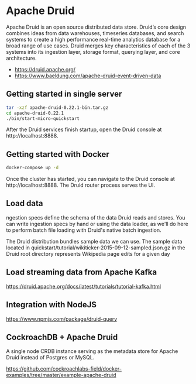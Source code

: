 # Apache Druid

Apache Druid is an open source distributed data store. Druid’s core design combines ideas from data warehouses, timeseries databases, and search systems to create a high performance real-time analytics database for a broad range of use cases. Druid merges key characteristics of each of the 3 systems into its ingestion layer, storage format, querying layer, and core architecture.

* https://druid.apache.org/
* https://www.baeldung.com/apache-druid-event-driven-data

## Getting started in single server

```bash
tar -xzf apache-druid-0.22.1-bin.tar.gz
cd apache-druid-0.22.1
./bin/start-micro-quickstart
```

After the Druid services finish startup, open the Druid console at http://localhost:8888.


## Getting started with Docker

```bash
docker-compose up -d
```

Once the cluster has started, you can navigate to the Druid console at http://localhost:8888. The Druid router process serves the UI.

## Load data

ngestion specs define the schema of the data Druid reads and stores. You can write ingestion specs by hand or using the data loader, as we'll do here to perform batch file loading with Druid's native batch ingestion.

The Druid distribution bundles sample data we can use. The sample data located in quickstart/tutorial/wikiticker-2015-09-12-sampled.json.gz in the Druid root directory represents Wikipedia page edits for a given day

## Load streaming data from Apache Kafka

https://druid.apache.org/docs/latest/tutorials/tutorial-kafka.html

## Integration with NodeJS

https://www.npmjs.com/package/druid-query

## CockroachDB + Apache Druid

A single node CRDB instance serving as the metadata store for Apache Druid instead of Postgres or MySQL.

https://github.com/cockroachlabs-field/docker-examples/tree/master/example-apache-druid

